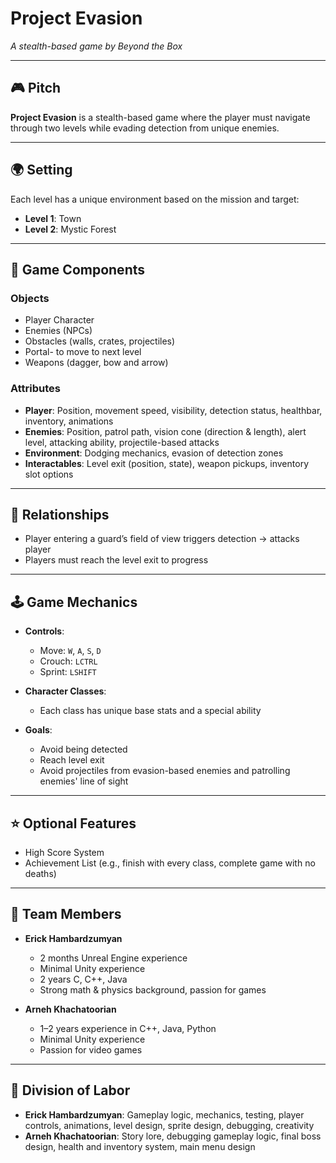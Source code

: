 # Project Evasion

_A stealth-based game by Beyond the Box_

---

## 🎮 Pitch

**Project Evasion** is a stealth-based game where the player must navigate through two levels while evading detection from unique enemies.

---

## 🌍 Setting

Each level has a unique environment based on the mission and target:

- **Level 1**: Town  
- **Level 2**: Mystic Forest 

---

## 🧱 Game Components

### Objects

- Player Character  
- Enemies (NPCs)    
- Obstacles (walls, crates, projectiles)  
- Portal- to move to next level
- Weapons (dagger, bow and arrow)

### Attributes

- **Player**: Position, movement speed, visibility, detection status, healthbar, inventory, animations
- **Enemies**: Position, patrol path, vision cone (direction & length), alert level, attacking ability, projectile-based attacks 
- **Environment**: Dodging mechanics, evasion of detection zones
- **Interactables**: Level exit (position, state), weapon pickups, inventory slot options

---

## 🔗 Relationships

- Player entering a guard’s field of view triggers detection → attacks player
- Players must reach the level exit to progress   

---

## 🕹️ Game Mechanics

- **Controls**:
  - Move: `W`, `A`, `S`, `D`  
  - Crouch: `LCTRL`  
  - Sprint: `LSHIFT` 

- **Character Classes**:
  - Each class has unique base stats and a special ability

- **Goals**:
  - Avoid being detected  
  - Reach level exit
  - Avoid projectiles from evasion-based enemies and patrolling enemies' line of sight 

---

## ⭐ Optional Features

- High Score System  
- Achievement List (e.g., finish with every class, complete game with no deaths)

---

## 👥 Team Members

- **Erick Hambardzumyan**  
  - 2 months Unreal Engine experience  
  - Minimal Unity experience  
  - 2 years C, C++, Java  
  - Strong math & physics background, passion for games

- **Arneh Khachatoorian**  
  - 1–2 years experience in C++, Java, Python  
  - Minimal Unity experience  
  - Passion for video games

---

## 🔧 Division of Labor

- **Erick Hambardzumyan**: Gameplay logic, mechanics, testing, player controls, animations, level design, sprite design, debugging, creativity
- **Arneh Khachatoorian**: Story lore, debugging gameplay logic, final boss design, health and inventory system, main menu design
